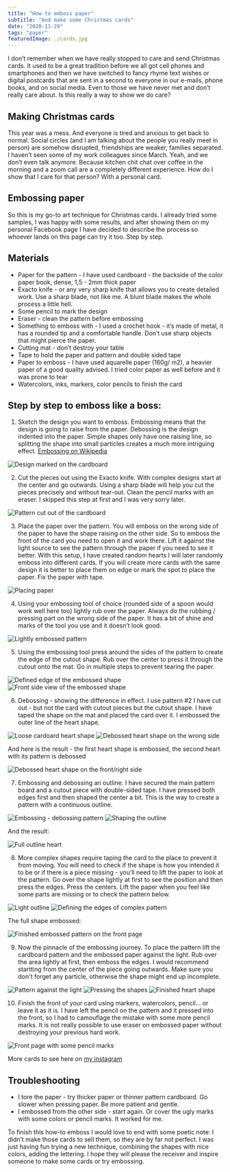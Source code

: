 ```yaml
---
title: "How to emboss paper"
subtitle: "And make some Christmas cards"
date: "2020-11-29"
tags: "paper"
featuredImage: ./cards.jpg
---
```


I don’t remember when we have really stopped to care and send Christmas cards. It used to be a great tradition before we all got cell phones and smartphones and then we have switched to fancy rhyme text wishes or digital postcards that are sent in a second to everyone in our e-mails, phone books, and on social media. Even to those we have never met and don’t really care about. Is this really a way to show we do care?

## Making Christmas cards

This year was a mess. And everyone is tired and anxious to get back to normal. Social circles (and I am talking about the people you really meet in person) are somehow disrupted, friendships are weaker, families separated. I haven’t seen some of my work colleagues since March. Yeah, and we don’t even talk anymore. Because kitchen chit chat over coffee in the morning and a zoom call are a completely different experience. How do I show that I care for that person? With a personal card.

## Embossing paper

So this is my go-to art technique for Christmas cards. I already tried some samples, I was happy with some results, and after showing them on my personal Facebook page I have decided to describe the process so whoever lands on this page can try it too. Step by step.

## Materials

- Paper for the pattern - I have used cardboard - the backside of the color paper book, dense, 1,5 - 2mm thick paper
- Exacto knife - or any very sharp knife that allows you to create detailed work. Use a sharp blade, not like me. A blunt blade makes the whole process a little hell.
- Some pencil to mark the design
- Eraser - clean the pattern before embossing
- Something to emboss with - I used a crochet hook - it’s made of metal, it has a rounded tip and a comfortable handle. Don’t use sharp objects that might pierce the paper.
- Cutting mat - don’t destroy your table
- Tape to hold the paper and pattern and double sided tape
- Paper to emboss - I have used aquarelle paper (160g/ m2), a heavier paper of a good quality advised. I tried color paper as well before and it was prone to tear
- Watercolors, inks, markers, color pencils to finish the card
 
## Step by step to emboss like a boss:

1. Sketch the design you want to emboss. Embossing means that the design is going to raise from the paper. Debossing is the design indented into the paper. Simple shapes only have one raising line, so splitting the shape into small particles creates a much more intriguing effect. [Embossing on Wikipedia](https://en.wikipedia.org/wiki/Paper_embossing)

![Design marked on the cardboard](./diy_emboss_sketch.jpg)

2. Cut the pieces out using the Exacto knife. With complex designs start at the center and go outwards. Using a sharp blade will help you cut the pieces precisely and without tear-out. Clean the pencil marks with an eraser. I skipped this step at first and I was very sorry later.

![Pattern cut out of the cardboard](./diy_emboss_cutout2.jpg)


3. Place the paper over the pattern. You will emboss on the wrong side of the paper to have the shape raising on the other side. So to emboss the front of the card you need to open it and work there. Lift it against the light source to see the pattern through the paper if you need to see it better. With this setup, I have created random hearts I will later randomly emboss into different cards. If you will create more cards with the same design it is better to place them on edge or mark the spot to place the paper. Fix the paper with tape.

![Placing paper](./diy_emboss_process1.jpg)

4. Using your embossing tool of choice (rounded side of a spoon would work well here too) lightly rub over the paper. Always do the rubbing / pressing part on the wrong side of the paper. It has a bit of shine and marks of the tool you use and it doesn’t look good.

![Lightly embossed pattern](./diy_emboss_process2.jpg)

5. Using the embossing tool press around the sides of the pattern to create the edge of the cutout shape. Rub over the center to press it through the cutout onto the mat. Go in multiple steps to prevent tearing the paper.

![Defined edge of the embossed shape](./diy_emboss_process3.jpg)
![Front side view of the embossed shape](./diy_emboss_process4.jpg)

6. Debossing - showing the difference in effect. I use pattern #2 I have cut out - but not the card with cutout pieces but the cutout shape. I have taped the shape on the mat and placed the card over it. I embossed the outer line of the heart shape.

![Loose cardoard heart shape](./diy_emboss_process5.jpg)
![Debossed heart shape on the wrong side](./diy_emboss_process6.jpg)

And here is the result - the first heart shape is embossed, the second heart with its pattern is debossed

![Debossed heart shape on the front/right side](./diy_emboss_process7.jpg)

7. Embossing and debossing an outline. I have secured the main pattern board and a cutout piece with double-sided tape. I have pressed both edges first and then shaped the center a bit. This is the way to create a pattern with a continuous outline.

![Embossing - debossing pattern](./diy_emboss_process8.jpg)
![Shaping the outline](./diy_emboss_process9.jpg)

And the result:

![Full outline heart](./diy_emboss_process10.jpg)

8. More complex shapes require taping the card to the place to prevent it from moving. You will need to check if the shape is how you intended it to be or if there is a piece missing - you’ll need to lift the paper to look at the pattern. Go over the shape lightly at first to see the position and then press the edges. Press the centers. Lift the paper when you feel like some parts are missing or to check the pattern below.

![Light outline](./diy_emboss_process11.jpg)
![Defining the edges of complex pattern](./diy_emboss_process12.jpg)

The full shape embossed:

![Finished embossed pattern on the front page](./diy_emboss_process13.jpg)

9. Now the pinnacle of the embossing journey. To place the pattern lift the cardboard pattern and the embossed paper against the light. Rub over the area lightly at first, then emboss the edges. I would recommend startting from the center of the piece going outwards. Make sure you don't forget any particle, otherwise the shape might end up incomplete.

![Pattern against the light](./diy_emboss_process15.jpg)
![Pressing the shapes](./diy_emboss_process16.jpg)
![Finished heart shape](./diy_emboss_process17.jpg)

10. Finish the front of your card using markers, watercolors, pencil… or leave it as it is. I have left the pencil on the pattern and it pressed into the front, so I had to camouflage the mistake with some more pencil marks. It is not really possible to use eraser on embossed paper without destroying your previous hard work. 

![Front page with some pencil marks](./diy_emboss_process18.jpg)

More cards to see here on [my instagram](https://www.instagram.com/p/CILze5qLjzK/)

## Troubleshooting

- I tore the paper - try thicker paper or thinner pattern cardboard. Go slower when pressing paper. Be more patient and gentle.
- I embossed from the other side - start again. Or cover the ugly marks with some colors or pencil marks. It worked for me.


To finish this how-to emboss I would love to end with some poetic note: I didn’t make those cards to sell them, so they are by far not perfect. I was just having fun trying a new technique, combining the shapes with nice colors, adding the lettering. I hope they will please the receiver and inspire someone to make some cards or try embossing. 
